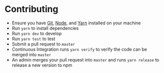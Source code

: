# Contributing

- Ensure you have [Git](https://git-scm.com/), [Node](https://nodejs.org), and [Yarn](https://yarnpkg.com) installed on your machine
- Run `yarn` to install dependencies
- Run `yarn dev` to develop
- Run `yarn test` to test
- Submit a pull request to `master`
- Continuous Integration runs `yarn verify` to verify the code can be merged into `master`
- An admin merges your pull request into `master` and runs `yarn release` to release a new version to npm
